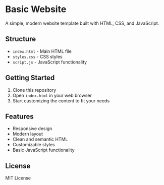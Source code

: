 # Basic Website

A simple, modern website template built with HTML, CSS, and JavaScript.

## Structure

- `index.html` - Main HTML file
- `styles.css` - CSS styles
- `script.js` - JavaScript functionality

## Getting Started

1. Clone this repository
2. Open `index.html` in your web browser
3. Start customizing the content to fit your needs

## Features

- Responsive design
- Modern layout
- Clean and semantic HTML
- Customizable styles
- Basic JavaScript functionality

## License

MIT License 